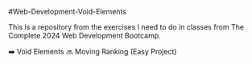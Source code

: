 #Web-Development-Void-Elements


This is a repository from the exercises I need to do in classes from The Complete 2024 Web Development Bootcamp.

➡️ Void Elements
🔜 Moving Ranking (Easy Project)
